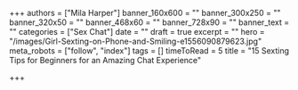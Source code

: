 +++
authors = ["Mila Harper"]
banner_160x600 = ""
banner_300x250 = ""
banner_320x50 = ""
banner_468x60 = ""
banner_728x90 = ""
banner_text = ""
categories = ["Sex Chat"]
date = ""
draft = true
excerpt = ""
hero = "/images/Girl-Sexting-on-Phone-and-Smiling-e1556090879623.jpg"
meta_robots = ["follow", "index"]
tags = []
timeToRead = 5
title = "15 Sexting Tips for Beginners for an Amazing Chat Experience"

+++
